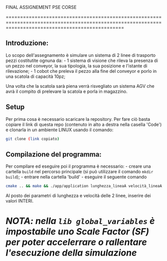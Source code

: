 FINAL ASSIGNEMENT PSE CORSE

=====================================================================================================================================================

##  Introduzione:


Lo scopo dell'assegnamento è simulare un sistema di 2 linee di trasporto pezzi costitutite ognuna da:
    - 1 sistema di visione che rileva la presenza di un pezzo nel conveyor, la sua tipologia, la sua posizione e l'istante di rilevazione;
    - 1 cobot che preleva il pezzo alla fine del conveyor e porlo in una scatola di capacità 10pz;

Una volta che la scatola sarà piena verrà risvegliato un sistema AGV che avrà il compito di prelevare la scatola e porla in magazzino.

## Setup

Per prima cosa è necessario scaricare la repository.
Per fare ciò basta copiare il link di questa repo (contenuto in alto a destra nella casella 'Code') e clonarla 
in un ambiente LINUX usando il comando:

```bash
git clone (link copiato)
```

## Compilazione del programma:

Per compilare ed eseguire poi il programma è necessario:
    - creare una cartella `build` nel percorso principale (si può utilizzare il comando `mkdir build`);
    - entrare nella cartella 'build' 
    - eseguire il seguente comando 

```bash
cmake .. && make && ./app/application lunghezza_lineaA velocità_lineaA lunghezza_lineaB velocità_lineaB
```

Al posto dei parametri di lunghezza e velocità delle 2 linee, inserire dei valori INTERI. 


*NOTA: nella `lib global_variables` è impostabile uno Scale Factor (SF) per poter accelerrare o rallentare l'esecuzione della simulazione*  
=====================================================================================================================================================

